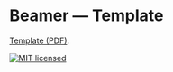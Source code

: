 # Beamer — Template

[Template (PDF)](slides/output/beamer-template-2016-08-05.pdf).

[![MIT
licensed](https://img.shields.io/badge/license-MIT-blue.svg)](https://raw.githubusercontent.com/oleks/beamer-template/master/LICENSE)
